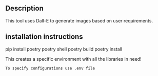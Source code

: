 ## Description

This tool uses Dall-E to generate images based on user requirements. 

## installation instructions


pip install poetry
poetry shell
poetry build
poetry install




This creates a specific environment with all the libraries in need!

``` To specify configurations use .env file ```
